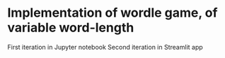# Implementation of wordle game, of variable word-length
First iteration in Jupyter notebook
Second iteration in Streamlit app
